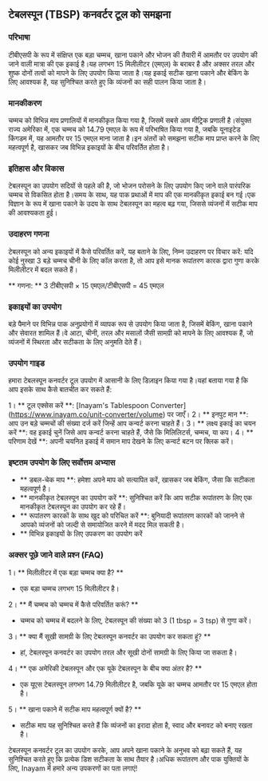 ## टेबलस्पून (TBSP) कनवर्टर टूल को समझना

### परिभाषा
टीबीएसपी के रूप में संक्षिप्त एक बड़ा चम्मच, खाना पकाने और भोजन की तैयारी में आमतौर पर उपयोग की जाने वाली मात्रा की एक इकाई है।यह लगभग 15 मिलीलीटर (एमएल) के बराबर है और अक्सर तरल और शुष्क दोनों तत्वों को मापने के लिए उपयोग किया जाता है।यह इकाई सटीक खाना पकाने और बेकिंग के लिए आवश्यक है, यह सुनिश्चित करते हुए कि व्यंजनों का सही पालन किया जाता है।

### मानकीकरण
चम्मच को विभिन्न माप प्रणालियों में मानकीकृत किया गया है, जिसमें सबसे आम मीट्रिक प्रणाली है।संयुक्त राज्य अमेरिका में, एक चम्मच को 14.79 एमएल के रूप में परिभाषित किया गया है, जबकि यूनाइटेड किंगडम में, यह आमतौर पर 15 एमएल माना जाता है।इन अंतरों को समझना सटीक माप प्राप्त करने के लिए महत्वपूर्ण है, खासकर जब विभिन्न इकाइयों के बीच परिवर्तित होता है।

### इतिहास और विकास
टेबलस्पून का उपयोग सदियों से पहले की है, जो भोजन परोसने के लिए उपयोग किए जाने वाले पारंपरिक चम्मच से विकसित होता है।समय के साथ, यह पाक प्रथाओं में माप की एक मानकीकृत इकाई बन गई।एक विज्ञान के रूप में खाना पकाने के उदय के साथ टेबलस्पून का महत्व बढ़ गया, जिससे व्यंजनों में सटीक माप की आवश्यकता हुई।

### उदाहरण गणना
टेबलस्पून को अन्य इकाइयों में कैसे परिवर्तित करें, यह बताने के लिए, निम्न उदाहरण पर विचार करें: यदि कोई नुस्खा 3 बड़े चम्मच चीनी के लिए कॉल करता है, तो आप इसे मानक रूपांतरण कारक द्वारा गुणा करके मिलीलीटर में बदल सकते हैं।

** गणना: **
3 टीबीएसपी × 15 एमएल/टीबीएसपी = 45 एमएल

### इकाइयों का उपयोग
बड़े पैमाने पर विभिन्न पाक अनुप्रयोगों में व्यापक रूप से उपयोग किया जाता है, जिसमें बेकिंग, खाना पकाने और सेवारत शामिल हैं।वे आटा, चीनी, तरल और मसालों जैसी सामग्री को मापने के लिए आवश्यक हैं, जो व्यंजनों में स्थिरता और सटीकता के लिए अनुमति देते हैं।

### उपयोग गाइड
हमारा टेबलस्पून कनवर्टर टूल उपयोग में आसानी के लिए डिज़ाइन किया गया है।यहां बताया गया है कि आप इसके साथ कैसे बातचीत कर सकते हैं:

1। ** टूल एक्सेस करें **: [Inayam's Tablespoon Converter] (https://www.inayam.co/unit-converter/volume) पर जाएँ।
2। ** इनपुट मान **: आप उन बड़े चम्मचों की संख्या दर्ज करें जिन्हें आप कन्वर्ट करना चाहते हैं।
3। ** लक्ष्य इकाई का चयन करें **: वह इकाई चुनें जिसे आप कन्वर्ट करना चाहते हैं, जैसे कि मिलिलिटर्स, चम्मच, या कप।
4। ** परिणाम देखें **: अपनी चयनित इकाई में समान माप देखने के लिए कन्वर्ट बटन पर क्लिक करें।

### इष्टतम उपयोग के लिए सर्वोत्तम अभ्यास
- ** डबल-चेक माप **: हमेशा अपने माप को सत्यापित करें, खासकर जब बेकिंग, जैसा कि सटीकता महत्वपूर्ण है।
- ** मानकीकृत टेबलस्पून का उपयोग करें **: सुनिश्चित करें कि आप सटीक रूपांतरण के लिए एक मानकीकृत टेबलस्पून का उपयोग कर रहे हैं।
- ** रूपांतरण कारकों के साथ खुद को परिचित करें **: बुनियादी रूपांतरण कारकों को जानने से आपको व्यंजनों को जल्दी से समायोजित करने में मदद मिल सकती है।
- ** विभिन्न इकाइयों के लिए उपकरण का उपयोग करें

### अक्सर पूछे जाने वाले प्रश्न (FAQ)

1। ** मिलीलीटर में एक बड़ा चम्मच क्या है? **
- एक बड़ा चम्मच लगभग 15 मिलीलीटर है।

2। ** मैं चम्मच को चम्मच में कैसे परिवर्तित करूं? **
- चम्मच को चम्मच में बदलने के लिए, टेबलस्पून की संख्या को 3 (1 tbsp = 3 tsp) से गुणा करें।

3। ** क्या मैं सूखी सामग्री के लिए टेबलस्पून कनवर्टर का उपयोग कर सकता हूं? **
- हां, टेबलस्पून कनवर्टर का उपयोग तरल और सूखी दोनों सामग्री के लिए किया जा सकता है।

4। ** एक अमेरिकी टेबलस्पून और एक यूके टेबलस्पून के बीच क्या अंतर है? **
- एक यूएस टेबलस्पून लगभग 14.79 मिलीलीटर है, जबकि यूके का चम्मच आमतौर पर 15 एमएल होता है।

5। ** खाना पकाने में सटीक माप महत्वपूर्ण क्यों है? **
- सटीक माप यह सुनिश्चित करते हैं कि व्यंजनों का इरादा होता है, स्वाद और बनावट को बनाए रखता है।

टेबलस्पून कनवर्टर टूल का उपयोग करके, आप अपने खाना पकाने के अनुभव को बढ़ा सकते हैं, यह सुनिश्चित करते हुए कि प्रत्येक डिश सटीकता के साथ तैयार है।अधिक रूपांतरण और पाक युक्तियों के लिए, Inayam में हमारे अन्य उपकरणों का पता लगाएं!